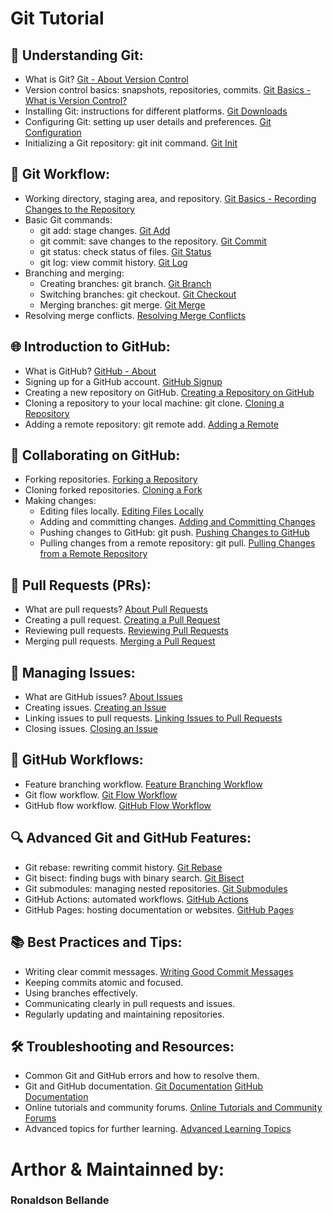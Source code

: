 # Git Tutorial

## 🔧 Understanding Git:
- What is Git? [Git - About Version Control](https://git-scm.com/book/en/v2/Getting-Started-About-Version-Control)
- Version control basics: snapshots, repositories, commits. [Git Basics - What is Version Control?](https://git-scm.com/book/en/v2/Getting-Started-About-Version-Control)
- Installing Git: instructions for different platforms. [Git Downloads](https://git-scm.com/downloads)
- Configuring Git: setting up user details and preferences. [Git Configuration](https://git-scm.com/book/en/v2/Getting-Started-First-Time-Git-Setup)
- Initializing a Git repository: git init command. [Git Init](https://git-scm.com/docs/git-init)

## 🔄 Git Workflow:
- Working directory, staging area, and repository. [Git Basics - Recording Changes to the Repository](https://git-scm.com/book/en/v2/Git-Basics-Recording-Changes-to-the-Repository)
- Basic Git commands:
  - git add: stage changes. [Git Add](https://git-scm.com/docs/git-add)
  - git commit: save changes to the repository. [Git Commit](https://git-scm.com/docs/git-commit)
  - git status: check status of files. [Git Status](https://git-scm.com/docs/git-status)
  - git log: view commit history. [Git Log](https://git-scm.com/docs/git-log)
- Branching and merging:
  - Creating branches: git branch. [Git Branch](https://git-scm.com/docs/git-branch)
  - Switching branches: git checkout. [Git Checkout](https://git-scm.com/docs/git-checkout)
  - Merging branches: git merge. [Git Merge](https://git-scm.com/docs/git-merge)
- Resolving merge conflicts. [Resolving Merge Conflicts](https://git-scm.com/book/en/v2/Git-Branching-Basic-Branching-and-Merging)

## 🌐 Introduction to GitHub:
- What is GitHub? [GitHub - About](https://github.com/about)
- Signing up for a GitHub account. [GitHub Signup](https://github.com/join)
- Creating a new repository on GitHub. [Creating a Repository on GitHub](https://docs.github.com/en/github/getting-started-with-github/create-a-repo)
- Cloning a repository to your local machine: git clone. [Cloning a Repository](https://docs.github.com/en/github/creating-cloning-and-archiving-repositories/cloning-a-repository)
- Adding a remote repository: git remote add. [Adding a Remote](https://git-scm.com/docs/git-remote)

## 🤝 Collaborating on GitHub:
- Forking repositories. [Forking a Repository](https://docs.github.com/en/github/getting-started-with-github/fork-a-repo)
- Cloning forked repositories. [Cloning a Fork](https://docs.github.com/en/github/creating-cloning-and-archiving-repositories/cloning-a-repository)
- Making changes:
  - Editing files locally. [Editing Files Locally](https://git-scm.com/docs/git-edit-files)
  - Adding and committing changes. [Adding and Committing Changes](https://git-scm.com/book/en/v2/Git-Basics-Recording-Changes-to-the-Repository)
  - Pushing changes to GitHub: git push. [Pushing Changes to GitHub](https://git-scm.com/docs/git-push)
  - Pulling changes from a remote repository: git pull. [Pulling Changes from a Remote Repository](https://git-scm.com/docs/git-pull)

## 📎 Pull Requests (PRs):
- What are pull requests? [About Pull Requests](https://docs.github.com/en/github/collaborating-with-issues-and-pull-requests/about-pull-requests)
- Creating a pull request. [Creating a Pull Request](https://docs.github.com/en/github/collaborating-with-issues-and-pull-requests/creating-a-pull-request)
- Reviewing pull requests. [Reviewing Pull Requests](https://docs.github.com/en/github/collaborating-with-issues-and-pull-requests/reviewing-changes-in-pull-requests)
- Merging pull requests. [Merging a Pull Request](https://docs.github.com/en/github/collaborating-with-issues-and-pull-requests/merging-a-pull-request)

## 📝 Managing Issues:
- What are GitHub issues? [About Issues](https://docs.github.com/en/github/managing-your-work-on-github/about-issues)
- Creating issues. [Creating an Issue](https://docs.github.com/en/github/managing-your-work-on-github/creating-an-issue)
- Linking issues to pull requests. [Linking Issues to Pull Requests](https://docs.github.com/en/github/managing-your-work-on-github/linking-a-pull-request-to-an-issue)
- Closing issues. [Closing an Issue](https://docs.github.com/en/github/managing-your-work-on-github/closing-issues-using-keywords)

## 🔄 GitHub Workflows:
- Feature branching workflow. [Feature Branching Workflow](https://guides.github.com/introduction/flow/)
- Git flow workflow. [Git Flow Workflow](https://nvie.com/posts/a-successful-git-branching-model/)
- GitHub flow workflow. [GitHub Flow Workflow](https://guides.github.com/introduction/flow/)

## 🔍 Advanced Git and GitHub Features:
- Git rebase: rewriting commit history. [Git Rebase](https://git-scm.com/book/en/v2/Git-Branching-Rebasing)
- Git bisect: finding bugs with binary search. [Git Bisect](https://git-scm.com/docs/git-bisect)
- Git submodules: managing nested repositories. [Git Submodules](https://git-scm.com/book/en/v2/Git-Tools-Submodules)
- GitHub Actions: automated workflows. [GitHub Actions](https://docs.github.com/en/actions)
- GitHub Pages: hosting documentation or websites. [GitHub Pages](https://docs.github.com/en/pages)

## 📚 Best Practices and Tips:
- Writing clear commit messages. [Writing Good Commit Messages](https://chris.beams.io/posts/git-commit/)
- Keeping commits atomic and focused.
- Using branches effectively.
- Communicating clearly in pull requests and issues.
- Regularly updating and maintaining repositories.

## 🛠️ Troubleshooting and Resources:
- Common Git and GitHub errors and how to resolve them.
- Git and GitHub documentation. [Git Documentation](https://git-scm.com/doc) [GitHub Documentation](https://docs.github.com/en)
- Online tutorials and community forums. [Online Tutorials and Community Forums](https://github.community/)
- Advanced topics for further learning. [Advanced Learning Topics](https://docs.github.com/en/github/getting-started-with-github/growing-your-community)

# Arthor & Maintainned by:
### Ronaldson Bellande
